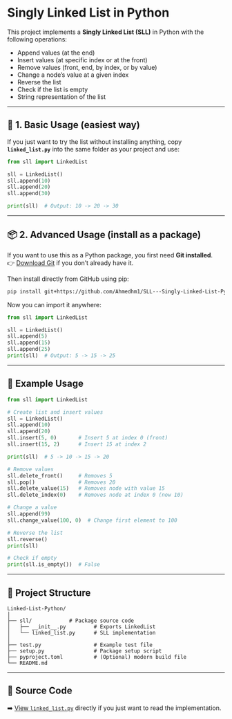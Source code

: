 # Singly Linked List in Python

This project implements a **Singly Linked List (SLL)** in Python with the following operations:  
- Append values (at the end)  
- Insert values (at specific index or at the front)  
- Remove values (front, end, by index, or by value)  
- Change a node’s value at a given index  
- Reverse the list  
- Check if the list is empty  
- String representation of the list  

---

## 🐍 1. Basic Usage (easiest way)

If you just want to try the list without installing anything, copy **`linked_list.py`** into the same folder as your project and use:

```python
from sll import LinkedList

sll = LinkedList()
sll.append(10)
sll.append(20)
sll.append(30)

print(sll)  # Output: 10 -> 20 -> 30
```

---

## 📦 2. Advanced Usage (install as a package)

If you want to use this as a Python package, you first need **Git installed**.  
👉 [Download Git](https://git-scm.com/downloads) if you don’t already have it.

Then install directly from GitHub using pip:

```bash
pip install git+https://github.com/Ahmedhm1/SLL---Singly-Linked-List-Python.git
```

Now you can import it anywhere:

```python
from sll import LinkedList

sll = LinkedList()
sll.append(5)
sll.append(15)
sll.append(25)
print(sll)  # Output: 5 -> 15 -> 25
```

---

## 🔎 Example Usage

```python
from sll import LinkedList

# Create list and insert values
sll = LinkedList()
sll.append(10)
sll.append(20)
sll.insert(5, 0)       # Insert 5 at index 0 (front)
sll.insert(15, 2)      # Insert 15 at index 2

print(sll)  # 5 -> 10 -> 15 -> 20

# Remove values
sll.delete_front()     # Removes 5
sll.pop()              # Removes 20
sll.delete_value(15)   # Removes node with value 15
sll.delete_index(0)    # Removes node at index 0 (now 10)

# Change a value
sll.append(99)
sll.change_value(100, 0)  # Change first element to 100

# Reverse the list
sll.reverse()
print(sll)

# Check if empty
print(sll.is_empty())  # False
```

---

## 📂 Project Structure
```
Linked-List-Python/
│
├── sll/            # Package source code
│   ├── __init__.py         # Exports LinkedList
│   └── linked_list.py      # SLL implementation
│
├── test.py                 # Example test file
├── setup.py                # Package setup script
├── pyproject.toml          # (Optional) modern build file
└── README.md
```

---

## 📖 Source Code
➡️ [View `linked_list.py`](./linked_list/linked_list.py) directly if you just want to read the implementation.
